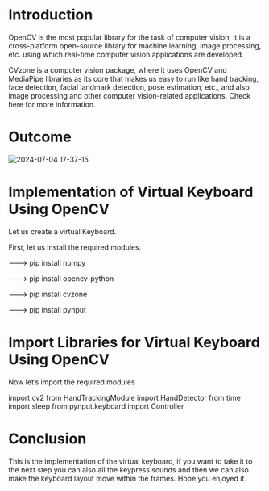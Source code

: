 # Introduction
OpenCV is the most popular library for the task of computer vision, it is a cross-platform open-source library for machine learning, image processing, etc. using which real-time computer vision applications are developed.

CVzone is a computer vision package, where it uses OpenCV and MediaPipe libraries as its core that makes us easy to run like hand tracking, face detection, facial landmark detection, pose estimation, etc., and also image processing and other computer vision-related applications. Check here for more information.

# Outcome
![2024-07-04 17-37-15](https://github.com/tuyenle009/AI-Virtual-Keyboard-Using-OpenCV/assets/128459950/4a551d90-7b8e-43c0-b9e1-0b4baafb1139)

# Implementation of Virtual Keyboard Using OpenCV
Let us create a virtual Keyboard.

First, let us install the required modules.

---> pip install numpy

---> pip install opencv-python

---> pip install cvzone

---> pip install pynput

# Import Libraries for Virtual Keyboard Using OpenCV
Now let’s import the required modules

import cv2
from HandTrackingModule import HandDetector
from time import sleep
from pynput.keyboard import Controller

# Conclusion
This is the implementation of the virtual keyboard, if you want to take it to the next step you can also all the keypress sounds and then we can also make the keyboard layout move within the frames.
Hope you enjoyed it.


